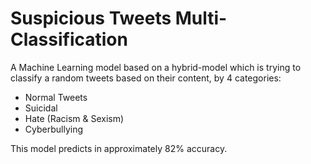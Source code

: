 # Suspicious Tweets Multi-Classification

A Machine Learning model based on a hybrid-model which is trying to classify a random tweets based on their content, by 4 categories:  

* Normal Tweets
* Suicidal
* Hate (Racism & Sexism)
* Cyberbullying

This model predicts in approximately 82% accuracy.
